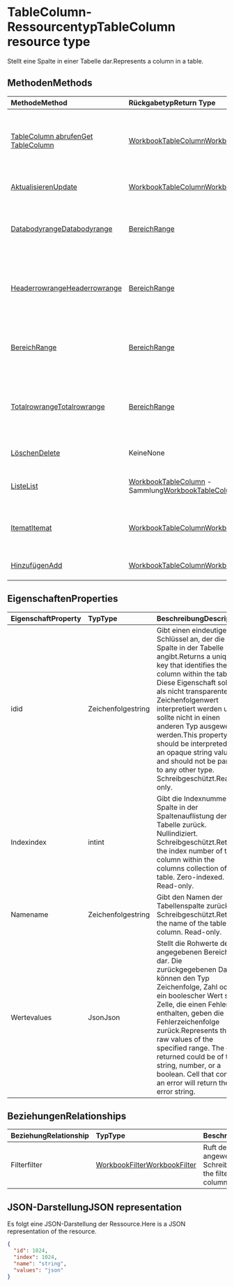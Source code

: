 # <a name="tablecolumn-resource-type"></a><span data-ttu-id="3ca27-101">TableColumn-Ressourcentyp</span><span class="sxs-lookup"><span data-stu-id="3ca27-101">TableColumn resource type</span></span>

<span data-ttu-id="3ca27-102">Stellt eine Spalte in einer Tabelle dar.</span><span class="sxs-lookup"><span data-stu-id="3ca27-102">Represents a column in a table.</span></span>


## <a name="methods"></a><span data-ttu-id="3ca27-103">Methoden</span><span class="sxs-lookup"><span data-stu-id="3ca27-103">Methods</span></span>

| <span data-ttu-id="3ca27-104">Methode</span><span class="sxs-lookup"><span data-stu-id="3ca27-104">Method</span></span>           | <span data-ttu-id="3ca27-105">Rückgabetyp</span><span class="sxs-lookup"><span data-stu-id="3ca27-105">Return Type</span></span>    |<span data-ttu-id="3ca27-106">Beschreibung</span><span class="sxs-lookup"><span data-stu-id="3ca27-106">Description</span></span>|
|:---------------|:--------|:----------|
|[<span data-ttu-id="3ca27-107">TableColumn abrufen</span><span class="sxs-lookup"><span data-stu-id="3ca27-107">Get TableColumn</span></span>](../api/tablecolumn_get.md) | [<span data-ttu-id="3ca27-108">WorkbookTableColumn</span><span class="sxs-lookup"><span data-stu-id="3ca27-108">WorkbookTableColumn</span></span>](tablecolumn.md) |<span data-ttu-id="3ca27-109">Dient zum Lesen der Eigenschaften und der Beziehungen des tableColumn-Objekts.</span><span class="sxs-lookup"><span data-stu-id="3ca27-109">Read properties and relationships of tableColumn object.</span></span>|
|[<span data-ttu-id="3ca27-110">Aktualisieren</span><span class="sxs-lookup"><span data-stu-id="3ca27-110">Update</span></span>](../api/tablecolumn_update.md) | [<span data-ttu-id="3ca27-111">WorkbookTableColumn</span><span class="sxs-lookup"><span data-stu-id="3ca27-111">WorkbookTableColumn</span></span>](tablecolumn.md) |<span data-ttu-id="3ca27-112">TableColumn-Objekt aktualisieren.</span><span class="sxs-lookup"><span data-stu-id="3ca27-112">Update TableColumn object.</span></span> |
|[<span data-ttu-id="3ca27-113">Databodyrange</span><span class="sxs-lookup"><span data-stu-id="3ca27-113">Databodyrange</span></span>](../api/tablecolumn_databodyrange.md)|[<span data-ttu-id="3ca27-114">Bereich</span><span class="sxs-lookup"><span data-stu-id="3ca27-114">Range</span></span>](range.md)|<span data-ttu-id="3ca27-115">Ruft das Bereichsobjekt ab, das mit dem Datenteil der Spalte verknüpft ist.</span><span class="sxs-lookup"><span data-stu-id="3ca27-115">Gets the range object associated with the data body of the column.</span></span>|
|[<span data-ttu-id="3ca27-116">Headerrowrange</span><span class="sxs-lookup"><span data-stu-id="3ca27-116">Headerrowrange</span></span>](../api/tablecolumn_headerrowrange.md)|[<span data-ttu-id="3ca27-117">Bereich</span><span class="sxs-lookup"><span data-stu-id="3ca27-117">Range</span></span>](range.md)|<span data-ttu-id="3ca27-118">Ruft das Bereichsobjekt ab, das mit der Überschriftenzeile der Spalte verknüpft ist.</span><span class="sxs-lookup"><span data-stu-id="3ca27-118">Gets the range object associated with the header row of the column.</span></span>|
|[<span data-ttu-id="3ca27-119">Bereich</span><span class="sxs-lookup"><span data-stu-id="3ca27-119">Range</span></span>](../api/tablecolumn_range.md)|[<span data-ttu-id="3ca27-120">Bereich</span><span class="sxs-lookup"><span data-stu-id="3ca27-120">Range</span></span>](range.md)|<span data-ttu-id="3ca27-121">Ruft das Bereichsobjekt ab, das mit der gesamten Spalte verknüpft ist.</span><span class="sxs-lookup"><span data-stu-id="3ca27-121">Gets the range object associated with the entire column.</span></span>|
|[<span data-ttu-id="3ca27-122">Totalrowrange</span><span class="sxs-lookup"><span data-stu-id="3ca27-122">Totalrowrange</span></span>](../api/tablecolumn_totalrowrange.md)|[<span data-ttu-id="3ca27-123">Bereich</span><span class="sxs-lookup"><span data-stu-id="3ca27-123">Range</span></span>](range.md)|<span data-ttu-id="3ca27-124">Ruft das Bereichsobjekt ab, das mit der Ergebniszeile der Spalte verknüpft ist.</span><span class="sxs-lookup"><span data-stu-id="3ca27-124">Gets the range object associated with the totals row of the column.</span></span>|
|[<span data-ttu-id="3ca27-125">Löschen</span><span class="sxs-lookup"><span data-stu-id="3ca27-125">Delete</span></span>](../api/tablecolumn_delete.md)|<span data-ttu-id="3ca27-126">Keine</span><span class="sxs-lookup"><span data-stu-id="3ca27-126">None</span></span>|<span data-ttu-id="3ca27-127">Löscht die Spalte aus der Tabelle.</span><span class="sxs-lookup"><span data-stu-id="3ca27-127">Deletes the column from the table.</span></span>|
|[<span data-ttu-id="3ca27-128">Liste</span><span class="sxs-lookup"><span data-stu-id="3ca27-128">List</span></span>](../api/tablecolumn_list.md) | <span data-ttu-id="3ca27-129">[WorkbookTableColumn](tablecolumn.md) -Sammlung</span><span class="sxs-lookup"><span data-stu-id="3ca27-129">[WorkbookTableColumn](tablecolumn.md) collection</span></span> |<span data-ttu-id="3ca27-130">TableColumn-Objekt-Sammlung abrufen.</span><span class="sxs-lookup"><span data-stu-id="3ca27-130">Get tableColumn object collection.</span></span> |
|[<span data-ttu-id="3ca27-131">Itemat</span><span class="sxs-lookup"><span data-stu-id="3ca27-131">Itemat</span></span>](../api/tablecolumncollection_itemat.md)|[<span data-ttu-id="3ca27-132">WorkbookTableColumn</span><span class="sxs-lookup"><span data-stu-id="3ca27-132">WorkbookTableColumn</span></span>](tablecolumn.md)|<span data-ttu-id="3ca27-133">Ruft eine Spalte anhand ihrer Position in der Auflistung ab.</span><span class="sxs-lookup"><span data-stu-id="3ca27-133">Gets a column based on its position in the collection.</span></span>|
|[<span data-ttu-id="3ca27-134">Hinzufügen</span><span class="sxs-lookup"><span data-stu-id="3ca27-134">Add</span></span>](../api/tablecolumncollection_add.md)|[<span data-ttu-id="3ca27-135">WorkbookTableColumn</span><span class="sxs-lookup"><span data-stu-id="3ca27-135">WorkbookTableColumn</span></span>](tablecolumn.md)|<span data-ttu-id="3ca27-136">Fügt der Tabelle eine neue Spalte hinzu.</span><span class="sxs-lookup"><span data-stu-id="3ca27-136">Adds a new column to the table.</span></span>|

## <a name="properties"></a><span data-ttu-id="3ca27-137">Eigenschaften</span><span class="sxs-lookup"><span data-stu-id="3ca27-137">Properties</span></span>
| <span data-ttu-id="3ca27-138">Eigenschaft</span><span class="sxs-lookup"><span data-stu-id="3ca27-138">Property</span></span>     | <span data-ttu-id="3ca27-139">Typ</span><span class="sxs-lookup"><span data-stu-id="3ca27-139">Type</span></span>   |<span data-ttu-id="3ca27-140">Beschreibung</span><span class="sxs-lookup"><span data-stu-id="3ca27-140">Description</span></span>|
|:---------------|:--------|:----------|
|<span data-ttu-id="3ca27-141">id</span><span class="sxs-lookup"><span data-stu-id="3ca27-141">id</span></span>|<span data-ttu-id="3ca27-142">Zeichenfolge</span><span class="sxs-lookup"><span data-stu-id="3ca27-142">string</span></span>|<span data-ttu-id="3ca27-143">Gibt einen eindeutigen Schlüssel an, der die Spalte in der Tabelle angibt.</span><span class="sxs-lookup"><span data-stu-id="3ca27-143">Returns a unique key that identifies the column within the table.</span></span> <span data-ttu-id="3ca27-144">Diese Eigenschaft sollte als nicht transparenter Zeichenfolgenwert interpretiert werden und sollte nicht in einen anderen Typ ausgewertet werden.</span><span class="sxs-lookup"><span data-stu-id="3ca27-144">This property should be interpreted as an opaque string value and should not be parsed to any other type.</span></span> <span data-ttu-id="3ca27-145">Schreibgeschützt.</span><span class="sxs-lookup"><span data-stu-id="3ca27-145">Read-only.</span></span>|
|<span data-ttu-id="3ca27-146">Index</span><span class="sxs-lookup"><span data-stu-id="3ca27-146">index</span></span>|<span data-ttu-id="3ca27-147">int</span><span class="sxs-lookup"><span data-stu-id="3ca27-147">int</span></span>|<span data-ttu-id="3ca27-p102">Gibt die Indexnummer der Spalte in der Spaltenauflistung der Tabelle zurück. Nullindiziert. Schreibgeschützt.</span><span class="sxs-lookup"><span data-stu-id="3ca27-p102">Returns the index number of the column within the columns collection of the table. Zero-indexed. Read-only.</span></span>|
|<span data-ttu-id="3ca27-151">Name</span><span class="sxs-lookup"><span data-stu-id="3ca27-151">name</span></span>|<span data-ttu-id="3ca27-152">Zeichenfolge</span><span class="sxs-lookup"><span data-stu-id="3ca27-152">string</span></span>|<span data-ttu-id="3ca27-p103">Gibt den Namen der Tabellenspalte zurück. Schreibgeschützt.</span><span class="sxs-lookup"><span data-stu-id="3ca27-p103">Returns the name of the table column. Read-only.</span></span>|
|<span data-ttu-id="3ca27-155">Werte</span><span class="sxs-lookup"><span data-stu-id="3ca27-155">values</span></span>|<span data-ttu-id="3ca27-156">Json</span><span class="sxs-lookup"><span data-stu-id="3ca27-156">Json</span></span>|<span data-ttu-id="3ca27-p104">Stellt die Rohwerte des angegebenen Bereichs dar. Die zurückgegebenen Daten können den Typ Zeichenfolge, Zahl oder ein boolescher Wert sein. Zelle, die einen Fehler enthalten, geben die Fehlerzeichenfolge zurück.</span><span class="sxs-lookup"><span data-stu-id="3ca27-p104">Represents the raw values of the specified range. The data returned could be of type string, number, or a boolean. Cell that contain an error will return the error string.</span></span>|

## <a name="relationships"></a><span data-ttu-id="3ca27-160">Beziehungen</span><span class="sxs-lookup"><span data-stu-id="3ca27-160">Relationships</span></span>
| <span data-ttu-id="3ca27-161">Beziehung</span><span class="sxs-lookup"><span data-stu-id="3ca27-161">Relationship</span></span> | <span data-ttu-id="3ca27-162">Typ</span><span class="sxs-lookup"><span data-stu-id="3ca27-162">Type</span></span>   |<span data-ttu-id="3ca27-163">Beschreibung</span><span class="sxs-lookup"><span data-stu-id="3ca27-163">Description</span></span>|
|:---------------|:--------|:----------|
|<span data-ttu-id="3ca27-164">Filter</span><span class="sxs-lookup"><span data-stu-id="3ca27-164">filter</span></span>|[<span data-ttu-id="3ca27-165">WorkbookFilter</span><span class="sxs-lookup"><span data-stu-id="3ca27-165">WorkbookFilter</span></span>](filter.md)|<span data-ttu-id="3ca27-p105">Ruft den auf die Spalte angewendeten Filter ab. Schreibgeschützt.</span><span class="sxs-lookup"><span data-stu-id="3ca27-p105">Retrieve the filter applied to the column. Read-only.</span></span>|

## <a name="json-representation"></a><span data-ttu-id="3ca27-168">JSON-Darstellung</span><span class="sxs-lookup"><span data-stu-id="3ca27-168">JSON representation</span></span>

<span data-ttu-id="3ca27-169">Es folgt eine JSON-Darstellung der Ressource.</span><span class="sxs-lookup"><span data-stu-id="3ca27-169">Here is a JSON representation of the resource.</span></span>

<!--{
  "blockType": "resource",
  "optionalProperties": [],
  "keyProperty": "id",
  "baseType": "microsoft.graph.entity",
  "@odata.type": "microsoft.graph.workbookTableColumn"
}-->

```json
{
  "id": 1024,
  "index": 1024,
  "name": "string",
  "values": "json"
}

```

<!-- uuid: 8fcb5dbc-d5aa-4681-8e31-b001d5168d79
2015-10-25 14:57:30 UTC -->
<!-- {
  "type": "#page.annotation",
  "description": "TableColumn resource",
  "keywords": "",
  "section": "documentation",
  "tocPath": ""
}-->
